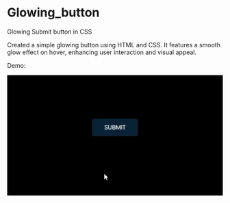 # Glowing_button
Glowing Submit button in CSS

Created a simple glowing button using HTML and CSS. It features a smooth glow effect on hover, enhancing user interaction and visual appeal.

Demo:

![](asset/ezgif-7-56ef666303.gif)
